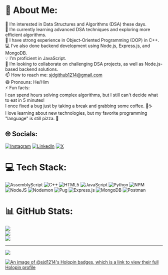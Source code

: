 # 💫 About Me:
👀 I’m interested in Data Structures and Algorithms (DSA) these days.<br>🌱 I’m currently learning advanced DSA techniques and exploring more efficient algorithms.<br>💼 I have strong experience in Object-Oriented Programming (OOP) in C++.<br>💻 I’ve also done backend development using Node.js, Express.js, and MongoDB.<br>💡 I'm proficient in JavaScript.<br>💞️ I’m looking to collaborate on challenging DSA projects, as well as Node.js-based backend solutions.<br>📫 How to reach me: sjdgithub1214@gmail.com<br>😄 Pronouns: He/Him<br>⚡ Fun facts:<br>I can spend hours solving complex algorithms, but I still can't decide what to eat in 5 minutes!<br>I once fixed a bug just by taking a break and grabbing some coffee. 🐛☕<br>I love learning about new technologies, but my favorite programming "language" is still pizza. 🍕


## 🌐 Socials:
[![Instagram](https://img.shields.io/badge/Instagram-%23E4405F.svg?logo=Instagram&logoColor=white)](https://instagram.com/meetsjd) [![LinkedIn](https://img.shields.io/badge/LinkedIn-%230077B5.svg?logo=linkedin&logoColor=white)](https://linkedin.com/in/Sajjad1214) [![X](https://img.shields.io/badge/X-black.svg?logo=X&logoColor=white)](https://x.com/sjd_1214) 

# 💻 Tech Stack:
![AssemblyScript](https://img.shields.io/badge/assembly%20script-%23000000.svg?style=for-the-badge&logo=assemblyscript&logoColor=white) ![C++](https://img.shields.io/badge/c++-%2300599C.svg?style=for-the-badge&logo=c%2B%2B&logoColor=white) ![HTML5](https://img.shields.io/badge/html5-%23E34F26.svg?style=for-the-badge&logo=html5&logoColor=white) ![JavaScript](https://img.shields.io/badge/javascript-%23323330.svg?style=for-the-badge&logo=javascript&logoColor=%23F7DF1E) ![Python](https://img.shields.io/badge/python-3670A0?style=for-the-badge&logo=python&logoColor=ffdd54) ![NPM](https://img.shields.io/badge/NPM-%23CB3837.svg?style=for-the-badge&logo=npm&logoColor=white) ![NodeJS](https://img.shields.io/badge/node.js-6DA55F?style=for-the-badge&logo=node.js&logoColor=white) ![Nodemon](https://img.shields.io/badge/NODEMON-%23323330.svg?style=for-the-badge&logo=nodemon&logoColor=%BBDEAD) ![Pug](https://img.shields.io/badge/Pug-FFF?style=for-the-badge&logo=pug&logoColor=A86454) ![Express.js](https://img.shields.io/badge/express.js-%23404d59.svg?style=for-the-badge&logo=express&logoColor=%2361DAFB) ![MongoDB](https://img.shields.io/badge/MongoDB-%234ea94b.svg?style=for-the-badge&logo=mongodb&logoColor=white) ![Postman](https://img.shields.io/badge/Postman-FF6C37?style=for-the-badge&logo=postman&logoColor=white)
# 📊 GitHub Stats:
![](https://github-readme-stats.vercel.app/api?username=sjd-1214&theme=github_dark&hide_border=false&include_all_commits=false&count_private=false)<br/>
![](https://github-readme-streak-stats.herokuapp.com/?user=sjd-1214&theme=github_dark&hide_border=false)<br/>
![](https://github-readme-stats.vercel.app/api/top-langs/?username=sjd-1214&theme=github_dark&hide_border=false&include_all_commits=false&count_private=false&layout=compact)

---
[![](https://visitcount.itsvg.in/api?id=sjd-1214&icon=5&color=1)](https://visitcount.itsvg.in)

[![An image of @sjd1214's Holopin badges, which is a link to view their full Holopin profile](https://holopin.me/sjd1214)](https://holopin.io/@sjd1214)

<!-- Proudly created with GPRM ( https://gprm.itsvg.in ) -->
